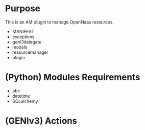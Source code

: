 # Purpose

This is an AM plugin to manage OpenNaas resources.
* MANIFEST
* exceptions
* geni3delegate
* models
* resourcemanager
* plugin

# (Python) Modules Requirements
* abc
* datetime
* SQLalchemy

# (GENIv3) Actions
